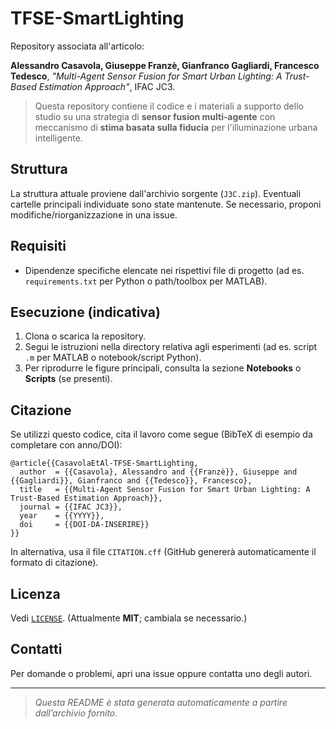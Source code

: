 # TFSE-SmartLighting

Repository associata all'articolo:

**Alessandro Casavola, Giuseppe Franzè, Gianfranco Gagliardi, Francesco Tedesco**, *"Multi-Agent Sensor Fusion for Smart Urban Lighting: A Trust-Based Estimation Approach"*, IFAC JC3.

> Questa repository contiene il codice e i materiali a supporto dello studio su una strategia di **sensor fusion multi‑agente** con meccanismo di **stima basata sulla fiducia** per l'illuminazione urbana intelligente.

## Struttura
La struttura attuale proviene dall'archivio sorgente (`J3C.zip`). Eventuali cartelle principali individuate sono state mantenute. Se necessario, proponi modifiche/riorganizzazione in una issue.

## Requisiti
- Dipendenze specifiche elencate nei rispettivi file di progetto (ad es. `requirements.txt` per Python o path/toolbox per MATLAB).

## Esecuzione (indicativa)
1. Clona o scarica la repository.
2. Segui le istruzioni nella directory relativa agli esperimenti (ad es. script `.m` per MATLAB o notebook/script Python).
3. Per riprodurre le figure principali, consulta la sezione **Notebooks** o **Scripts** (se presenti).

## Citazione
Se utilizzi questo codice, cita il lavoro come segue (BibTeX di esempio da completare con anno/DOI):


```
@article{{CasavolaEtAl-TFSE-SmartLighting,
  author  = {{Casavola}, Alessandro and {{Franzè}}, Giuseppe and {{Gagliardi}}, Gianfranco and {{Tedesco}}, Francesco},
  title   = {{Multi-Agent Sensor Fusion for Smart Urban Lighting: A Trust-Based Estimation Approach}},
  journal = {{IFAC JC3}},
  year    = {{YYYY}},
  doi     = {{DOI-DA-INSERIRE}}
}}
```

In alternativa, usa il file `CITATION.cff` (GitHub genererà automaticamente il formato di citazione).

## Licenza
Vedi [`LICENSE`](LICENSE). (Attualmente **MIT**; cambiala se necessario.)

## Contatti
Per domande o problemi, apri una issue oppure contatta uno degli autori.

---

> *Questa README è stata generata automaticamente a partire dall’archivio fornito.*
